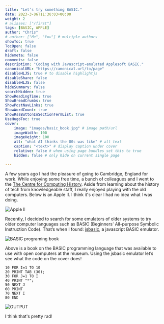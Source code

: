 ```yaml
---
title: "Let’s try something BASIC."
date: 2023-3-06T11:30:03+00:00
weight: 2
# aliases: ["/first"]
tags: [BASIC, APPLE]
author: "Chris"
# author: ["Me", "You"] # multiple authors
showToc: true
TocOpen: false
draft: false
hidemeta: false
comments: false
description: "Coding with Javascript-emulated Applesoft BASIC."
canonicalURL: "https://canonical.url/to/page"
disableHLJS: true # to disable highlightjs
disableShare: false
disableHLJS: false
hideSummary: false
searchHidden: true
ShowReadingTime: true
ShowBreadCrumbs: true
ShowPostNavLinks: true
ShowWordCount: true
ShowRssButtonInSectionTermList: true
UseHugoToc: true
cover:
    image: "images/basic_book.jpg" # image path/url
    imageWidth: 100
    imageHeight: 100
    alt: "what AI thinks the 80s was like" # alt text
    caption: "<text>" # display caption under cover
    relative: false # when using page bundles set this to true
    hidden: false # only hide on current single page

---
```


A few years ago I had the pleasure of going to Cambridge, England for work. While enjoying some free time,  a bunch of colleagues and I went to the [The Centre for Computing History](http://www.computinghistory.org.uk/). Aside from learning about the history of tech from knowledgeable staff, I really enjoyed playing with the old computers.
Below is an Apple II. I think it's clear I had no idea what I was doing.  


![Apple II](../../images/appleii.jpg)

Recently, I decided to search for some emulators of older systems to try older computer languages such as BASIC (Beginners' All-purpose Symbolic Instruction Code). That’s when I found: [jsbasic](https://www.calormen.com/jsbasic/),   a javascript BASIC emulator. 

![BASIC programing book](../../images/basic_book.jpg)

Above is a book on the BASIC programming language that was available to use with open computers at the museum. Using the jsbasic emulator let’s see what the code on the cover does!




```
10 FOR I=1 TO 10
20 PRINT TAB (30);
30 FOR J=1 TO I
40 PRINT "*";
50 NEXT J
60 PRINT
70 NEXT I
80 END
```

![OUTPUT](../../images/basic_output.png)

I think that's pretty rad! 
